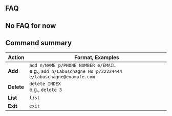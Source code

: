 ## FAQ

No FAQ for now
--------------------------------------------------------------------------------------------------------------------

## Command summary

Action | Format, Examples
--------|------------------
**Add** | `add n/NAME p/PHONE_NUMBER e/EMAIL` <br> e.g., `add n/Labuschagne Ho p/22224444 e/labuschagne@example.com`
**Delete** | `delete INDEX`<br> e.g., `delete 3`
**List** | `list`
**Exit** | `exit`
